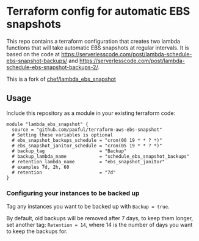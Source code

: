 # Terraform config for automatic EBS snapshots

This repo contains a terraform configuration that creates two lambda functions
that will take automatic EBS snapshots at regular intervals. It is based on
the code at
<https://serverlesscode.com/post/lambda-schedule-ebs-snapshot-backups/> and
<https://serverlesscode.com/post/lambda-schedule-ebs-snapshot-backups-2/>.

This is a fork of [chef/lambda_ebs_snapshot](https://github.com/chef/lambda_ebs_snapshot)

## Usage

Include this repository as a module in your existing terraform code:

```hcl
module "lambda_ebs_snapshot" {
  source = "github.com/paxful/terraform-aws-ebs-snapshot"
  # Setting these variables is optional
  # ebs_snapshot_backups_schedule = "cron(00 19 * * ? *)"
  # ebs_snapshot_janitor_schedule = "cron(05 19 * * ? *)"
  # backup_tag                    = "Backup"
  # backup_lambda_name            = "schedule_ebs_snapshot_backups"
  # retention_lambda_name         = "ebs_snapshot_janitor"
  # examples 7d, 2h, 60
  # retention                     = "7d"
}
```

### Configuring your instances to be backed up

Tag any instances you want to be backed up with `Backup = true`.

By default, old backups will be removed after 7 days, to keep them longer, set
another tag: `Retention = 14`, where 14 is the number of days you want to keep
the backups for.
